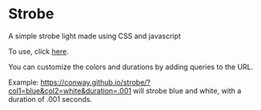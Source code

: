 # Strobe
A simple strobe light made using CSS and javascript

To use, click [here](https://conway.github.io/strobe/).

You can customize the colors and durations by adding queries to the URL.

Example: https://conway.github.io/strobe/?col1=blue&col2=white&duration=.001 will strobe blue and white, with a duration of .001 seconds.
